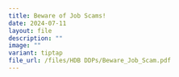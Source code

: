 ```yaml
---
title: Beware of Job Scams!
date: 2024-07-11
layout: file
description: ""
image: ""
variant: tiptap
file_url: /files/HDB DDPs/Beware_Job_Scam.pdf
---
```

